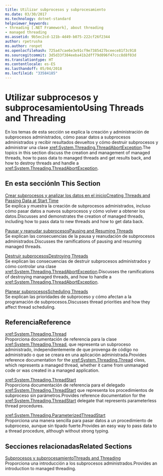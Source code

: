 ```yaml
---
title: Utilizar subprocesos y subprocesamiento
ms.date: 03/30/2017
ms.technology: dotnet-standard
helpviewer_keywords:
- threading [.NET Framework], about threading
- managed threading
ms.assetid: 9b5ec2cd-121b-4d49-b075-222cf26f2344
author: rpetrusha
ms.author: ronpet
ms.openlocfilehash: 725a47cae6e3e91cf9e7385427bceece81f3c918
ms.sourcegitcommit: 3d5d33f384eeba41b2dff79d096f47ccc8d8f03d
ms.translationtype: HT
ms.contentlocale: es-ES
ms.lasthandoff: 05/04/2018
ms.locfileid: "33584185"
---
```

# <a name="using-threads-and-threading"></a><span data-ttu-id="59e44-102">Utilizar subprocesos y subprocesamiento</span><span class="sxs-lookup"><span data-stu-id="59e44-102">Using Threads and Threading</span></span>
<span data-ttu-id="59e44-103">En los temas de esta sección se explica la creación y administración de subprocesos administrados, cómo pasar datos a subprocesos administrados y recibir resultados devueltos y cómo destruir subprocesos y administrar una clase <xref:System.Threading.ThreadAbortException>.</span><span class="sxs-lookup"><span data-stu-id="59e44-103">The topics in this section discuss the creation and management of managed threads, how to pass data to managed threads and get results back, and how to destroy threads and handle a <xref:System.Threading.ThreadAbortException>.</span></span>  
  
## <a name="in-this-section"></a><span data-ttu-id="59e44-104">En esta sección</span><span class="sxs-lookup"><span data-stu-id="59e44-104">In This Section</span></span>  
 [<span data-ttu-id="59e44-105">Crear subprocesos y analizar los datos en el inicio</span><span class="sxs-lookup"><span data-stu-id="59e44-105">Creating Threads and Passing Data at Start Time</span></span>](../../../docs/standard/threading/creating-threads-and-passing-data-at-start-time.md)  
 <span data-ttu-id="59e44-106">Se explica y muestra la creación de subprocesos administrados, incluso cómo pasar datos a nuevos subprocesos y cómo volver a obtener los datos.</span><span class="sxs-lookup"><span data-stu-id="59e44-106">Discusses and demonstrates the creation of managed threads, including how to pass data to new threads and how to get data back.</span></span>  
  
 [<span data-ttu-id="59e44-107">Pausar y reanudar subprocesos</span><span class="sxs-lookup"><span data-stu-id="59e44-107">Pausing and Resuming Threads</span></span>](../../../docs/standard/threading/pausing-and-resuming-threads.md)  
 <span data-ttu-id="59e44-108">Se explican las consecuencias de la pausa y reanudación de subprocesos administrados.</span><span class="sxs-lookup"><span data-stu-id="59e44-108">Discusses the ramifications of pausing and resuming managed threads.</span></span>  
  
 [<span data-ttu-id="59e44-109">Destruir subprocesos</span><span class="sxs-lookup"><span data-stu-id="59e44-109">Destroying Threads</span></span>](../../../docs/standard/threading/destroying-threads.md)  
 <span data-ttu-id="59e44-110">Se explican las consecuencias de destruir subprocesos administrados y cómo controlar una clase <xref:System.Threading.ThreadAbortException>.</span><span class="sxs-lookup"><span data-stu-id="59e44-110">Discusses the ramifications of destroying managed threads, and how to handle a <xref:System.Threading.ThreadAbortException>.</span></span>  
  
 [<span data-ttu-id="59e44-111">Planear subprocesos</span><span class="sxs-lookup"><span data-stu-id="59e44-111">Scheduling Threads</span></span>](../../../docs/standard/threading/scheduling-threads.md)  
 <span data-ttu-id="59e44-112">Se explican las prioridades de subproceso y cómo afectan a la programación de subprocesos.</span><span class="sxs-lookup"><span data-stu-id="59e44-112">Discusses thread priorities and how they affect thread scheduling.</span></span>  
  
## <a name="reference"></a><span data-ttu-id="59e44-113">Referencia</span><span class="sxs-lookup"><span data-stu-id="59e44-113">Reference</span></span>  
 <xref:System.Threading.Thread>  
 <span data-ttu-id="59e44-114">Proporciona documentación de referencia para la clase <xref:System.Threading.Thread>, que representa un subproceso administrado, independientemente de que provenga de código no administrado o que se creara en una aplicación administrada.</span><span class="sxs-lookup"><span data-stu-id="59e44-114">Provides reference documentation for the <xref:System.Threading.Thread> class, which represents a managed thread, whether it came from unmanaged code or was created in a managed application.</span></span>  
  
 <xref:System.Threading.ThreadStart>  
 <span data-ttu-id="59e44-115">Proporciona documentación de referencia para el delegado <xref:System.Threading.ThreadStart> que representa los procedimientos de subproceso sin parámetros.</span><span class="sxs-lookup"><span data-stu-id="59e44-115">Provides reference documentation for the <xref:System.Threading.ThreadStart> delegate that represents parameterless thread procedures.</span></span>  
  
 <xref:System.Threading.ParameterizedThreadStart>  
 <span data-ttu-id="59e44-116">Proporciona una manera sencilla para pasar datos a un procedimiento de subproceso, aunque sin tipado fuerte.</span><span class="sxs-lookup"><span data-stu-id="59e44-116">Provides an easy way to pass data to a thread procedure, although without strong typing.</span></span>  
  
## <a name="related-sections"></a><span data-ttu-id="59e44-117">Secciones relacionadas</span><span class="sxs-lookup"><span data-stu-id="59e44-117">Related Sections</span></span>  
 [<span data-ttu-id="59e44-118">Subprocesos y subprocesamiento</span><span class="sxs-lookup"><span data-stu-id="59e44-118">Threads and Threading</span></span>](../../../docs/standard/threading/threads-and-threading.md)  
 <span data-ttu-id="59e44-119">Proporciona una introducción a los subprocesos administrados.</span><span class="sxs-lookup"><span data-stu-id="59e44-119">Provides an introduction to managed threading.</span></span>
